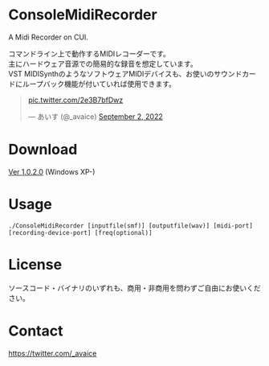 # ConsoleMidiRecorder
A Midi Recorder on CUI.

コマンドライン上で動作するMIDIレコーダーです。  
主にハードウェア音源での簡易的な録音を想定しています。  
VST MIDISynthのようなソフトウェアMIDIデバイスも、お使いのサウンドカードにループバック機能が付いていれば使用できます。

<blockquote class="twitter-tweet"><p lang="zxx" dir="ltr"><a href="https://t.co/2e3B7bfDwz">pic.twitter.com/2e3B7bfDwz</a></p>&mdash; あいす (@_avaice) <a href="https://twitter.com/_avaice/status/1565741944373817344?ref_src=twsrc%5Etfw">September 2, 2022</a></blockquote>

# Download
<a href="https://cho-ice.xyz/files/CMR_102.zip">Ver 1.0.2.0</a> (Windows XP-)

# Usage
`./ConsoleMidiRecorder [inputfile(smf)] [outputfile(wav)] [midi-port] [recording-device-port] [freq(optional)]`

# License
ソースコード・バイナリのいずれも、商用・非商用を問わずご自由にお使いください。

# Contact
https://twitter.com/_avaice
